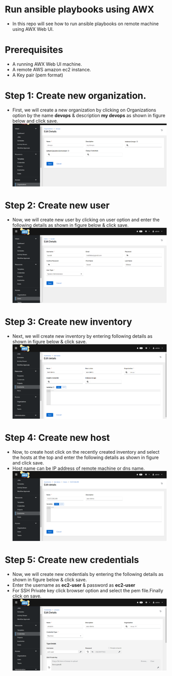 # Run ansible playbooks using AWX 
* In this repo will see how to run ansible playbooks on remote machine using AWX Web UI.

# Prerequisites
* A running AWX Web UI machine.
* A remote AWS amazon ec2 instance.
* A Key pair (pem format) 

# Step 1: Create new organization.
* First, we will create a new organization by clicking on Organizations option by the name **devops** & description **my devops** as shown in figure below and click save.
![](https://github.com/becloudready/awx-installation/blob/main/organization.PNG)

# Step 2: Create new user
* Now, we will create new user by clicking on user option and enter the following details as shown in figure below & click save.
![](https://github.com/becloudready/awx-installation/blob/main/user.PNG)

# Step 3: Create new inventory
* Next, we will create new inventory by entering following details as shown in figure below & click save.
![](https://github.com/becloudready/awx-installation/blob/main/inventory.PNG)

# Step 4: Create new host
* Now, to create host click on the recently created inventory and select the hosts at the top and enter the following details as shown in figure and click save. 
* Host name can be IP address of remote machine or dns name.
![](https://github.com/becloudready/awx-installation/blob/main/host.PNG)

# Step 5: Create new credentials
* Now, we will create new credentials by entering the following details as shown in figure below & click save.
* Enter the username as **ec2-user** & password as **ec2-user**
* For SSH Private key click browser option and select the pem file.Finally click on save. 
![](https://github.com/becloudready/awx-installation/blob/main/credentials.PNG)


